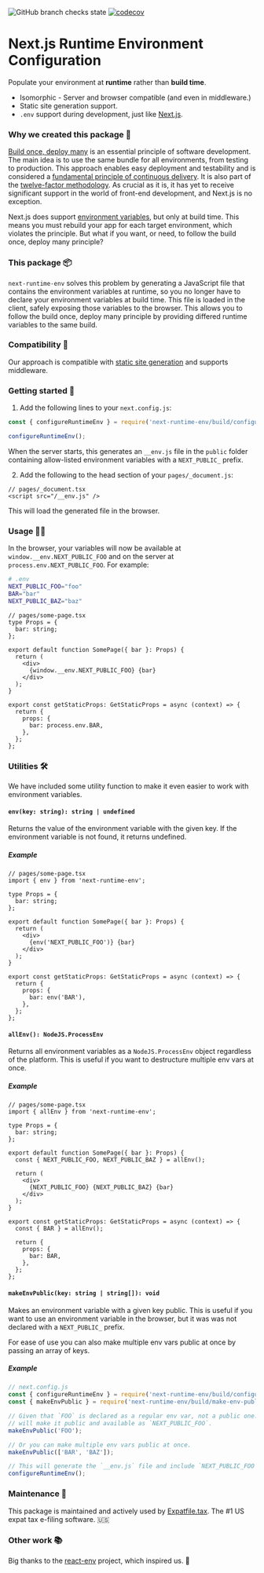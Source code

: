 ![GitHub branch checks state][build-url] [![codecov][cov-img]][cov-url]

# Next.js Runtime Environment Configuration

Populate your environment at **runtime** rather than **build time**.

- Isomorphic - Server and browser compatible (and even in middleware.)
- Static site generation support.
- `.env` support during development, just like [Next.js][nextjs-env-vars-order].

### Why we created this package 🤔

[Build once, deploy many][build-once-deploy-many-link] is an essential principle
of software development. The main idea is to use the same bundle for all
environments, from testing to production. This approach enables easy deployment
and testability and is considered a
[fundamental principle of continuous delivery][fundamental-principle-link]. It
is also part of the [twelve-factor methodology][twelve-factor-link]. As crucial
as it is, it has yet to receive significant support in the world of front-end
development, and Next.js is no exception.

Next.js does support [environment variables][nextjs-env-vars], but only at
build time. This means you must rebuild your app for each target environment,
which violates the principle. But what if you want, or need, to follow the build
once, deploy many principle?

### This package 📦

`next-runtime-env` solves this problem by generating a JavaScript file that
contains the environment variables at runtime, so you no longer have to declare
your environment variables at build time. This file is loaded in the client,
safely exposing those variables to the browser. This allows you to follow the
build once, deploy many principle by providing differed runtime variables to the
same build.

### Compatibility 🤝

Our approach is compatible with
[static site generation][static-generation-link] and supports middleware.

### Getting started 🚀

1. Add the following lines to your `next.config.js`:

```js
const { configureRuntimeEnv } = require('next-runtime-env/build/configure');

configureRuntimeEnv();
```

When the server starts, this generates an `__env.js` file in the `public` folder
containing allow-listed environment variables with a `NEXT_PUBLIC_` prefix.

2. Add the following to the head section of your `pages/_document.js`:

```tsx
// pages/_document.tsx
<script src="/__env.js" />
```

This will load the generated file in the browser.

### Usage 🧑‍💻

In the browser, your variables will now be available at
`window.__env.NEXT_PUBLIC_FOO` and on the server at
`process.env.NEXT_PUBLIC_FOO`. For example:

```bash
# .env
NEXT_PUBLIC_FOO="foo"
BAR="bar"
NEXT_PUBLIC_BAZ="baz"
```

```tsx
// pages/some-page.tsx
type Props = {
  bar: string;
};

export default function SomePage({ bar }: Props) {
  return (
    <div>
      {window.__env.NEXT_PUBLIC_FOO} {bar}
    </div>
  );
}

export const getStaticProps: GetStaticProps = async (context) => {
  return {
    props: {
      bar: process.env.BAR,
    },
  };
};
```

### Utilities 🛠

We have included some utility function to make it even easier to work with
environment variables.

#### `env(key: string): string | undefined`

Returns the value of the environment variable with the given key. If the
environment variable is not found, it returns undefined.

##### Example

```tsx
// pages/some-page.tsx
import { env } from 'next-runtime-env';

type Props = {
  bar: string;
};

export default function SomePage({ bar }: Props) {
  return (
    <div>
      {env('NEXT_PUBLIC_FOO')} {bar}
    </div>
  );
}

export const getStaticProps: GetStaticProps = async (context) => {
  return {
    props: {
      bar: env('BAR'),
    },
  };
};
```

#### `allEnv(): NodeJS.ProcessEnv`

Returns all environment variables as a `NodeJS.ProcessEnv` object regardless of
the platform. This is useful if you want to destructure multiple env vars at
once.

##### Example

```tsx
// pages/some-page.tsx
import { allEnv } from 'next-runtime-env';

type Props = {
  bar: string;
};

export default function SomePage({ bar }: Props) {
  const { NEXT_PUBLIC_FOO, NEXT_PUBLIC_BAZ } = allEnv();

  return (
    <div>
      {NEXT_PUBLIC_FOO} {NEXT_PUBLIC_BAZ} {bar}
    </div>
  );
}

export const getStaticProps: GetStaticProps = async (context) => {
  const { BAR } = allEnv();

  return {
    props: {
      bar: BAR,
    },
  };
};
```

#### `makeEnvPublic(key: string | string[]): void`

Makes an environment variable with a given key public. This is useful if you
want to use an environment variable in the browser, but it was was not declared
with a `NEXT_PUBLIC_` prefix.

For ease of use you can also make multiple env vars public at once by passing an
array of keys.

##### Example

```js
// next.config.js
const { configureRuntimeEnv } = require('next-runtime-env/build/configure');
const { makeEnvPublic } = require('next-runtime-env/build/make-env-public');

// Given that `FOO` is declared as a regular env var, not a public one. This
// will make it public and available as `NEXT_PUBLIC_FOO`.
makeEnvPublic('FOO');

// Or you can make multiple env vars public at once.
makeEnvPublic(['BAR', 'BAZ']);

// This will generate the `__env.js` file and include `NEXT_PUBLIC_FOO`.
configureRuntimeEnv();
```

### Maintenance 👷

This package is maintained and actively used by [Expatfile.tax][expatfile-site].
The #1 US expat tax e-filing software. 🇺🇸

### Other work 📚

Big thanks to the [react-env][react-env-repo] project, which inspired us. 🙏

[build-url]: https://img.shields.io/github/checks-status/expatfile/next-runtime-env/main
[cov-img]: https://codecov.io/gh/expatfile/next-runtime-env/branch/main/graph/badge.svg?token=mbGgsweFuP
[cov-url]: https://codecov.io/gh/expatfile/next-runtime-env
[nextjs-env-vars-order]: https://nextjs.org/docs/basic-features/environment-variables#environment-variable-load-order
[build-once-deploy-many-link]: https://www.mikemcgarr.com/blog/build-once-deploy-many.html
[fundamental-principle-link]: https://cloud.redhat.com/blog/build-once-deploy-anywhere
[twelve-factor-link]: https://12factor.net
[static-generation-link]: https://nextjs.org/docs/basic-features/pages#static-generation
[nextjs-env-vars]: https://nextjs.org/docs/basic-features/environment-variables
[react-env-repo]: https://github.com/andrewmclagan/react-env
[expatfile-site]: https://expatfile.tax
